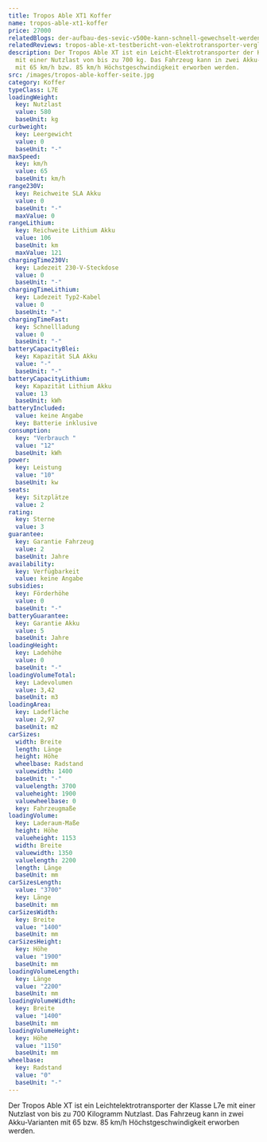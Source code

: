 ```yaml
---
title: Tropos Able XT1 Koffer
name: tropos-able-xt1-koffer
price: 27000
relatedBlogs: der-aufbau-des-sevic-v500e-kann-schnell-gewechselt-werden
relatedReviews: tropos-able-xt-testbericht-von-elektrotransporter-vergleich
description: Der Tropos Able XT ist ein Leicht-Elektrotransporter der Klasse L7e
  mit einer Nutzlast von bis zu 700 kg. Das Fahrzeug kann in zwei Akku-Varianten
  mit 65 km/h bzw. 85 km/h Höchstgeschwindigkeit erworben werden.
src: /images/tropos-able-koffer-seite.jpg
category: Koffer
typeClass: L7E
loadingWeight:
  key: Nutzlast
  value: 580
  baseUnit: kg
curbweight:
  key: Leergewicht
  value: 0
  baseUnit: "-"
maxSpeed:
  key: km/h
  value: 65
  baseUnit: km/h
range230V:
  key: Reichweite SLA Akku
  value: 0
  baseUnit: "-"
  maxValue: 0
rangeLithium:
  key: Reichweite Lithium Akku
  value: 106
  baseUnit: km
  maxValue: 121
chargingTime230V:
  key: Ladezeit 230-V-Steckdose
  value: 0
  baseUnit: "-"
chargingTimeLithium:
  key: Ladezeit Typ2-Kabel
  value: 0
  baseUnit: "-"
chargingTimeFast:
  key: Schnellladung
  value: 0
  baseUnit: "-"
batteryCapacityBlei:
  key: Kapazität SLA Akku
  value: "-"
  baseUnit: "-"
batteryCapacityLithium:
  key: Kapazität Lithium Akku
  value: 13
  baseUnit: kWh
batteryIncluded:
  value: keine Angabe
  key: Batterie inklusive
consumption:
  key: "Verbrauch "
  value: "12"
  baseUnit: kWh
power:
  key: Leistung
  value: "10"
  baseUnit: kw
seats:
  key: Sitzplätze
  value: 2
rating:
  key: Sterne
  value: 3
guarantee:
  key: Garantie Fahrzeug
  value: 2
  baseUnit: Jahre
availability:
  key: Verfügbarkeit
  value: keine Angabe
subsidies:
  key: Förderhöhe
  value: 0
  baseUnit: "-"
batteryGuarantee:
  key: Garantie Akku
  value: 5
  baseUnit: Jahre
loadingHeight:
  key: Ladehöhe
  value: 0
  baseUnit: "-"
loadingVolumeTotal:
  key: Ladevolumen
  value: 3,42
  baseUnit: m3
loadingArea:
  key: Ladefläche
  value: 2,97
  baseUnit: m2
carSizes:
  width: Breite
  length: Länge
  height: Höhe
  wheelbase: Radstand
  valuewidth: 1400
  baseUnit: "-"
  valuelength: 3700
  valueheight: 1900
  valuewheelbase: 0
  key: Fahrzeugmaße
loadingVolume:
  key: Laderaum-Maße
  height: Höhe
  valueheight: 1153
  width: Breite
  valuewidth: 1350
  valuelength: 2200
  length: Länge
  baseUnit: mm
carSizesLength:
  value: "3700"
  key: Länge
  baseUnit: mm
carSizesWidth:
  key: Breite
  value: "1400"
  baseUnit: mm
carSizesHeight:
  key: Höhe
  value: "1900"
  baseUnit: mm
loadingVolumeLength:
  key: Länge
  value: "2200"
  baseUnit: mm
loadingVolumeWidth:
  key: Breite
  value: "1400"
  baseUnit: mm
loadingVolumeHeight:
  key: Höhe
  value: "1150"
  baseUnit: mm
wheelbase:
  key: Radstand
  value: "0"
  baseUnit: "-"
---
```

Der Tropos Able XT ist ein Leichtelektrotransporter der Klasse L7e mit einer Nutzlast von bis zu 700 Kilogramm Nutzlast. Das Fahrzeug kann in zwei Akku-Varianten mit 65 bzw. 85 km/h Höchstgeschwindigkeit erworben werden.